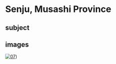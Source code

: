 # Senju, Musashi Province

## subject

## images

[![07](https://upload.wikimedia.org/wikipedia/commons/thumb/6/63/Senju_in_the_Musachi_provimce.jpg/290px-Senju_in_the_Musachi_provimce.jpg)](https://en.wikipedia.org/wiki/File:Senju_in_the_Musachi_provimce.jpg))
